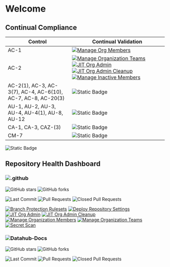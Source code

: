 # Welcome

## Continual Compliance

| Control                                                      | Continual Validation                                                                                                                                                                                                                                                                                                                                                                                                                                                                                                                                                                                                                                                                                                                                                                                                     |
| ------------------------------------------------------------ | ------------------------------------------------------------------------------------------------------------------------------------------------------------------------------------------------------------------------------------------------------------------------------------------------------------------------------------------------------------------------------------------------------------------------------------------------------------------------------------------------------------------------------------------------------------------------------------------------------------------------------------------------------------------------------------------------------------------------------------------------------------------------------------------------------------------------ |
| AC-1                                                         | [![Manage Org Members](https://github.com/fsdh-pfds/.github/actions/workflows/manage-org-members.yml/badge.svg)](https://github.com/fsdh-pfds/.github/actions/workflows/manage-org-members.yml)                                                                                                                                                                                                                                                                                                                                                                                                                                                                                                                                                                                                                          |
| AC-2                                                         | [![Manage Organization Teams](https://github.com/fsdh-pfds/.github/actions/workflows/manage-org-teams.yml/badge.svg)](https://github.com/fsdh-pfds/.github/actions/workflows/manage-org-teams.yml)[![JIT Org Admin](https://github.com/fsdh-pfds/.github/actions/workflows/org-admin-promotion.yml/badge.svg)](https://github.com/fsdh-pfds/.github/actions/workflows/org-admin-promotion.yml)[![JIT Org Admin Cleanup](https://github.com/fsdh-pfds/.github/actions/workflows/org-admin-demotion.yml/badge.svg)](https://github.com/fsdh-pfds/.github/actions/workflows/org-admin-demotion.yml)[![Manage Inactive Members](https://github.com/fsdh-pfds/.github/actions/workflows/manage-org-inactive-members.yaml/badge.svg)](https://github.com/fsdh-pfds/.github/actions/workflows/manage-org-inactive-members.yaml) |
| AC-2(1), AC-3, AC-3(7), AC-4, AC-6(10), AC-7, AC-8, AC-20(3) | ![Static Badge](https://img.shields.io/badge/GitHub-Inherited-brightgreen?style=flat&logo=github&logoColor=white&labelColor=24292e)                                                                                                                                                                                                                                                                                                                                                                                                                                                                                                                                                                                                                                                                                      |
| AU-1, AU-2, AU-3, AU-4, AU-4(1), AU-8, AU-12                 | ![Static Badge](https://img.shields.io/badge/GitHub-Inherited-brightgreen?style=flat&logo=github&logoColor=white&labelColor=24292e)                                                                                                                                                                                                                                                                                                                                                                                                                                                                                                                                                                                                                                                                                      |
| CA-1, CA-3, CAZ-(3)                                          | ![Static Badge](https://img.shields.io/badge/GitHub-Inherited-brightgreen?style=flat&logo=github&logoColor=white&labelColor=24292e)                                                                                                                                                                                                                                                                                                                                                                                                                                                                                                                                                                                                                                                                                      |
| CM-7                                                         | ![Static Badge](https://img.shields.io/badge/GitHub-Inherited-brightgreen?style=flat&logo=github&logoColor=white&labelColor=24292e)                                                                                                                                                                                                                                                                                                                                                                                                                                                                                                                                                                                                                                                                                      |

![Static Badge](https://img.shields.io/badge/GitHub-Inherited-brightgreen?style=flat&logo=github&logoColor=white&labelColor=24292e)

## Repository Health Dashboard

### ![.github](https://github.com/fsdh-pfds/.github)

![GitHub stars](https://img.shields.io/github/stars/fsdh-pfds/.github?style=social)
![GitHub forks](https://img.shields.io/github/forks/fsdh-pfds/.github?style=social)

![Last Commit](https://img.shields.io/github/last-commit/fsdh-pfds/.github) ![Pull Requests](https://img.shields.io/github/issues-pr/fsdh-pfds/.github) ![Closed Pull Requests](https://img.shields.io/github/issues-pr-closed/fsdh-pfds/.github)

[![Branch Protection Rulesets](https://github.com/fsdh-pfds/.github/actions/workflows/manage-org-repo-rulesets.yml/badge.svg)](https://github.com/fsdh-pfds/.github/actions/workflows/manage-org-repo-rulesets.yml)
[![Deploy Repository Settings](https://github.com/fsdh-pfds/.github/actions/workflows/manage-org-repo-settings.yaml/badge.svg)](https://github.com/fsdh-pfds/.github/actions/workflows/manage-org-repo-settings.yaml)
[![JIT Org Admin](https://github.com/fsdh-pfds/.github/actions/workflows/org-admin-promotion.yml/badge.svg)](https://github.com/fsdh-pfds/.github/actions/workflows/org-admin-promotion.yml)
[![JIT Org Admin Cleanup](https://github.com/fsdh-pfds/.github/actions/workflows/org-admin-demotion.yml/badge.svg)](https://github.com/fsdh-pfds/.github/actions/workflows/org-admin-demotion.yml)
[![Manage Organization Members](https://github.com/fsdh-pfds/.github/actions/workflows/manage-org-members.yml/badge.svg)](https://github.com/fsdh-pfds/.github/actions/workflows/manage-org-members.yml)
[![Manage Organization Teams](https://github.com/fsdh-pfds/.github/actions/workflows/manage-org-teams.yml/badge.svg)](https://github.com/fsdh-pfds/.github/actions/workflows/manage-org-teams.yml)
[![Secret Scan](https://github.com/fsdh-pfds/.github/actions/workflows/secret-scanning.yml/badge.svg)](https://github.com/fsdh-pfds/.github/actions/workflows/secret-scanning.yml)

### ![Datahub-Docs](<[https://github.com/fsdh-pfds/datahub-docs](https://github.com/fsdh-pfds/datahub-docs)>)

![GitHub stars](https://img.shields.io/github/stars/fsdh-pfds/datahub-docs?style=social)
![GitHub forks](https://img.shields.io/github/forks/fsdh-pfds/datahub-docs?style=social)

![Last Commit](https://img.shields.io/github/last-commit/fsdh-pfds/datahub-docs) ![Pull Requests](https://img.shields.io/github/issues-pr/fsdh-pfds/datahub-docs) ![Closed Pull Requests](https://img.shields.io/github/issues-pr-closed/fsdh-pfds/datahub-docs)
